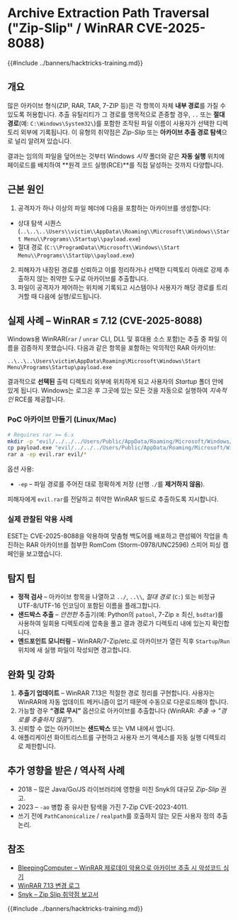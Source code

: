 # Archive Extraction Path Traversal ("Zip-Slip" / WinRAR CVE-2025-8088)

{{#include ../banners/hacktricks-training.md}}

## 개요

많은 아카이브 형식(ZIP, RAR, TAR, 7-ZIP 등)은 각 항목이 자체 **내부 경로**를 가질 수 있도록 허용합니다. 추출 유틸리티가 그 경로를 맹목적으로 존중할 경우, `..` 또는 **절대 경로**(예: `C:\Windows\System32\`)를 포함한 조작된 파일 이름이 사용자가 선택한 디렉토리 외부에 기록됩니다. 이 유형의 취약점은 *Zip-Slip* 또는 **아카이브 추출 경로 탐색**으로 널리 알려져 있습니다.

결과는 임의의 파일을 덮어쓰는 것부터 Windows *시작* 폴더와 같은 **자동 실행** 위치에 페이로드를 배치하여 **원격 코드 실행(RCE)**를 직접 달성하는 것까지 다양합니다.

## 근본 원인

1. 공격자가 하나 이상의 파일 헤더에 다음을 포함하는 아카이브를 생성합니다:
* 상대 탐색 시퀀스 (`..\..\..\Users\\victim\\AppData\\Roaming\\Microsoft\\Windows\\Start Menu\\Programs\\Startup\\payload.exe`)
* 절대 경로 (`C:\\ProgramData\\Microsoft\\Windows\\Start Menu\\Programs\\StartUp\\payload.exe`)
2. 피해자가 내장된 경로를 신뢰하고 이를 정리하거나 선택한 디렉토리 아래로 강제 추출하지 않는 취약한 도구로 아카이브를 추출합니다.
3. 파일이 공격자가 제어하는 위치에 기록되고 시스템이나 사용자가 해당 경로를 트리거할 때 다음에 실행/로드됩니다.

## 실제 사례 – WinRAR ≤ 7.12 (CVE-2025-8088)

Windows용 WinRAR(`rar` / `unrar` CLI, DLL 및 휴대용 소스 포함)는 추출 중 파일 이름을 검증하지 못했습니다. 다음과 같은 항목을 포함하는 악의적인 RAR 아카이브:
```text
..\..\..\Users\victim\AppData\Roaming\Microsoft\Windows\Start Menu\Programs\Startup\payload.exe
```
결과적으로 **선택된** 출력 디렉토리 외부에 위치하게 되고 사용자의 *Startup* 폴더 안에 있게 됩니다. Windows는 로그온 후 그곳에 있는 모든 것을 자동으로 실행하여 *지속적인* RCE를 제공합니다.

### PoC 아카이브 만들기 (Linux/Mac)
```bash
# Requires rar >= 6.x
mkdir -p "evil/../../../Users/Public/AppData/Roaming/Microsoft/Windows/Start Menu/Programs/Startup"
cp payload.exe "evil/../../../Users/Public/AppData/Roaming/Microsoft/Windows/Start Menu/Programs/Startup/"
rar a -ep evil.rar evil/*
```
옵션 사용:
* `-ep`  – 파일 경로를 주어진 대로 정확하게 저장 (선행 `./`를 **제거하지 않음**).

피해자에게 `evil.rar`를 전달하고 취약한 WinRAR 빌드로 추출하도록 지시합니다.

### 실제 관찰된 악용 사례

ESET는 CVE-2025-8088을 악용하여 맞춤형 백도어를 배포하고 랜섬웨어 작업을 촉진하는 RAR 아카이브를 첨부한 RomCom (Storm-0978/UNC2596) 스피어 피싱 캠페인을 보고했습니다.

## 탐지 팁

* **정적 검사** – 아카이브 항목을 나열하고 `../`, `..\\`, *절대 경로* (`C:`) 또는 비정규 UTF-8/UTF-16 인코딩이 포함된 이름을 플래그합니다.
* **샌드박스 추출** – *안전한* 추출기(예: Python의 `patool`, 7-Zip ≥ 최신, `bsdtar`)를 사용하여 일회용 디렉토리에 압축을 풀고 결과 경로가 디렉토리 내에 있는지 확인합니다.
* **엔드포인트 모니터링** – WinRAR/7-Zip/etc.로 아카이브가 열린 직후 `Startup`/`Run` 위치에 새 실행 파일이 작성되면 경고합니다.

## 완화 및 강화

1. **추출기 업데이트** – WinRAR 7.13은 적절한 경로 정리를 구현합니다. 사용자는 WinRAR에 자동 업데이트 메커니즘이 없기 때문에 수동으로 다운로드해야 합니다.
2. 가능할 경우 **“경로 무시”** 옵션으로 아카이브를 추출합니다 (WinRAR: *추출 → "경로를 추출하지 않음"*).
3. 신뢰할 수 없는 아카이브는 **샌드박스** 또는 VM 내에서 엽니다.
4. 애플리케이션 화이트리스트를 구현하고 사용자 쓰기 액세스를 자동 실행 디렉토리로 제한합니다.

## 추가 영향을 받은 / 역사적 사례

* 2018 – 많은 Java/Go/JS 라이브러리에 영향을 미친 Snyk의 대규모 *Zip-Slip* 권고.
* 2023 – `-ao` 병합 중 유사한 탐색을 가진 7-Zip CVE-2023-4011.
* 쓰기 전에 `PathCanonicalize` / `realpath`를 호출하지 않는 모든 사용자 정의 추출 논리.

## 참조

- [BleepingComputer – WinRAR 제로데이 악용으로 아카이브 추출 시 악성코드 심기](https://www.bleepingcomputer.com/news/security/winrar-zero-day-flaw-exploited-by-romcom-hackers-in-phishing-attacks/)
- [WinRAR 7.13 변경 로그](https://www.win-rar.com/singlenewsview.html?&L=0&tx_ttnews%5Btt_news%5D=283&cHash=a64b4a8f662d3639dec8d65f47bc93c5)
- [Snyk – Zip Slip 취약점 보고서](https://snyk.io/research/zip-slip-vulnerability)

{{#include ../banners/hacktricks-training.md}}
